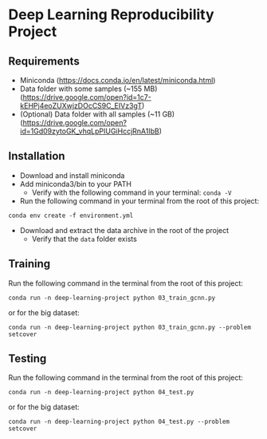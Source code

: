 # Deep Learning Reproducibility Project

## Requirements
- Miniconda (https://docs.conda.io/en/latest/miniconda.html)
- Data folder with some samples (~155 MB) (https://drive.google.com/open?id=1c7-kEHPj4eoZUXwjzDOcCS9C_EIVz3gT)
- (Optional) Data folder with all samples (~11 GB) (https://drive.google.com/open?id=1Gd09zytoGK_vhqLpPIUGiHccjRnA1IbB)

## Installation
- Download and install miniconda
- Add miniconda3/bin to your PATH
  - Verify with the following command in your terminal: `conda -V`
- Run the following command in your terminal from the root of this project:

`conda env create -f environment.yml`

- Download and extract the data archive in the root of the project
  - Verify that the `data` folder exists

## Training
Run the following command in the terminal from the root of this project:

`conda run -n deep-learning-project python 03_train_gcnn.py`

or for the big dataset:

`conda run -n deep-learning-project python 03_train_gcnn.py --problem setcover`

## Testing
Run the following command in the terminal from the root of this project:

`conda run -n deep-learning-project python 04_test.py`

or for the big dataset:

`conda run -n deep-learning-project python 04_test.py --problem setcover`